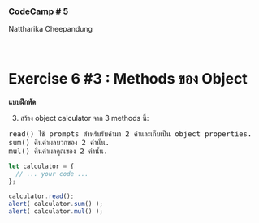 ### CodeCamp # 5 <br>
Nattharika Cheepandung <br>
<br>
<br>

# Exercise 6 #3 : Methods ของ Object

**แบบฝึกหัด** 

3.	สร้าง object calculator จาก 3 methods นี้:

<pre>
read() ใช้ prompts สำหรับรับค่ามา 2 ค่าและเก็บเป็น object properties.
sum() คืนค่าผลบวกของ 2 ค่านั้น.
mul() คืนค่าผลคูณของ 2 ค่านั้น.
</pre>

```javascript
let calculator = {
  // ... your code ...
};

calculator.read();
alert( calculator.sum() );
alert( calculator.mul() );
```